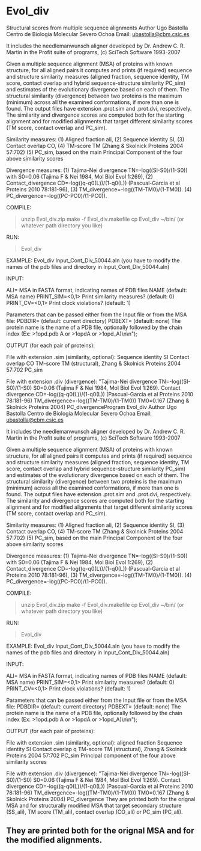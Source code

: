 # Evol_div
Structural scores from multiple sequence alignments
Author Ugo Bastolla Centro de Biologia Molecular Severo Ochoa
Email: <ubastolla@cbm.csic.es>

It includes the needlemanwunsch aligner developed by Dr. Andrew C. R. Martin
in the Profit suite of programs, (c) SciTech Software 1993-2007

Given a multiple sequence alignment (MSA) of proteins with known structure, for all aligned pairs it computes and prints (if required) sequence and structure similarity measures (aligned fraction, sequence identity, TM score, contact overlap and hybrid sequence-structure similarity PC_sim) and estimates of the evolutionary divergence based on each of them. 
The structural similarity (divergence) between two proteins is the maximum (minimum) across all the examined conformations, if more than one is found. The output files have extension .prot.sim and .prot.dvi, respectively.
The similarity and divergence scores are computed both for the starting alignment and for modified alignments that target different similarity scores (TM score, contact overlap and PC_sim).

Similarity measures:
(1) Aligned fraction ali,
(2) Sequence identity SI,
(3) Contact overlap CO,
(4) TM-score TM (Zhang & Skolnick Proteins 2004 57:702)
(5) PC_sim, based on the main Principal Component of the four above similarity scores

Divergence measures:
(1) Tajima-Nei divergence TN=-log((SI-S0)/(1-S0)) with S0=0.06 (Tajima F & Nei 1984, Mol Biol Evol 1:269),
(2) Contact_divergence CD=-log((q-q0(L))/(1-q0(L)) (Pascual-Garcia et al Proteins 2010 78:181-96),
(3) TM_divergence=-log((TM-TM0)/(1-TM0)).
(4) PC_divergence=-log((PC-PC0)/(1-PC0)).


COMPILE:
>unzip Evol_div.zip
>make -f Evol_div.makefile
>cp Evol_div ~/bin/ (or whatever path directory you like)

RUN:
>Evol_div <alignment file>

EXAMPLE: Evol_div Input_Cont_Div_50044.aln
(you have to modify the names of the pdb files and directory in
Input_Cont_Div_50044.aln)

INPUT: 

ALI= MSA in FASTA format, indicating names of PDB files
NAME <name of output files> (default: MSA name)
PRINT_SIM=<0,1>   Print similarity measures? (default: 0)
PRINT_CV=<0,1>    Print clock violations? (default: 1)

Parameters that can be passed either from the Input file or from the MSA file:
PDBDIR=<directory of pdb files>  (default: current directory)
PDBEXT=<extension of pdb files>  (default: none)
The protein name is the name of a PDB file, optionally followed by the chain index (Ex: >1opd.pdb A or >1opdA or >1opd_A)\n\n");

OUTPUT (for each pair of proteins):

File with extension .sim (similarity, optional):
Sequence identity SI
Contact overlap CO
TM-score TM (structural), Zhang & Skolnick Proteins 2004 57:702
PC_sim

File with extension .div (divergence):
"Tajima-Nei divergence TN=-log((SI-S0)/(1-S0) S0=0.06 (Tajima F & Nei 1984, Mol Biol Evol 1:269).
Contact divergence  CD=-log((q-q0(L))/(1-q0(L)) (Pascual-Garcia et al Proteins 2010 78:181-96)
TM_divergence=-log((TM-TM0)/(1-TM0)) TM0=0.167 (Zhang & Skolnick Proteins 2004)
PC_divergenceProgram Evol_div
Author Ugo Bastolla Centro de Biologia Molecular Severo Ochoa
Email: <ubastolla@cbm.csic.es>

It includes the needlemanwunsch aligner developed by Dr. Andrew C. R. Martin
in the Profit suite of programs, (c) SciTech Software 1993-2007

Given a multiple sequence alignment (MSA) of proteins with known structure, for all aligned pairs it computes and prints (if required) sequence and structure similarity measures (aligned fraction, sequence identity, TM score, contact overlap and hybrid sequence-structure similarity PC_sim) and estimates of the evolutionary divergence based on each of them. 
The structural similarity (divergence) between two proteins is the maximum (minimum) across all the examined conformations, if more than one is found. The output files have extension .prot.sim and .prot.dvi, respectively.
The similarity and divergence scores are computed both for the starting alignment and for modified alignments that target different similarity scores (TM score, contact overlap and PC_sim).


Similarity measures:
(1) Aligned fraction ali,
(2) Sequence identity SI,
(3) Contact overlap CO,
(4) TM-score TM (Zhang & Skolnick Proteins 2004 57:702)
(5) PC_sim, based on the main Principal Component of the four above similarity scores

Divergence measures:
(1) Tajima-Nei divergence TN=-log((SI-S0)/(1-S0)) with S0=0.06 (Tajima F & Nei 1984, Mol Biol Evol 1:269),
(2) Contact_divergence CD=-log((q-q0(L))/(1-q0(L)) (Pascual-Garcia et al Proteins 2010 78:181-96),
(3) TM_divergence=-log((TM-TM0)/(1-TM0)).
(4) PC_divergence=-log((PC-PC0)/(1-PC0)).


COMPILE:
>unzip Evol_div.zip
>make -f Evol_div.makefile
>cp Evol_div ~/bin/ (or whatever path directory you like)

RUN:
>Evol_div <alignment file>

EXAMPLE: Evol_div Input_Cont_Div_50044.aln
(you have to modify the names of the pdb files and directory in
Input_Cont_Div_50044.aln)

INPUT: 

ALI= MSA in FASTA format, indicating names of PDB files
NAME <name of output files> (default: MSA name)
PRINT_SIM=<0,1>   Print similarity measures? (default: 0)
PRINT_CV=<0,1>    Print clock violations? (default: 1)

Parameters that can be passed either from the Input file or from the MSA file:
PDBDIR=<directory of pdb files>  (default: current directory)
PDBEXT=<extension of pdb files>  (default: none)
The protein name is the name of a PDB file, optionally followed by the chain index (Ex: >1opd.pdb A or >1opdA or >1opd_A)\n\n");

OUTPUT (for each pair of proteins):

File with extension .sim (similarity, optional):
aligned fraction
Sequence identity SI
Contact overlap q
TM-score TM (structural), Zhang & Skolnick Proteins 2004 57:702
PC_sim Principal component of the four above similarity scores

File with extension .div (divergence):
"Tajima-Nei divergence TN=-log((SI-S0)/(1-S0) S0=0.06 (Tajima F & Nei 1984, Mol Biol Evol 1:269).
Contact divergence  CD=-log((q-q0(L))/(1-q0(L)) (Pascual-Garcia et al Proteins 2010 78:181-96)
TM_divergence=-log((TM-TM0)/(1-TM0)) TM0=0.167 (Zhang & Skolnick Proteins 2004)
PC_divergence
They are printed both for the orignal MSA and for structurally modified MSA that target secondary structure (SS_ali), TM score (TM_ali), contact overlap (CO_ali) or PC_sim (PC_ali).


  
They are printed both for the orignal MSA and for the modified alignments.
-------
